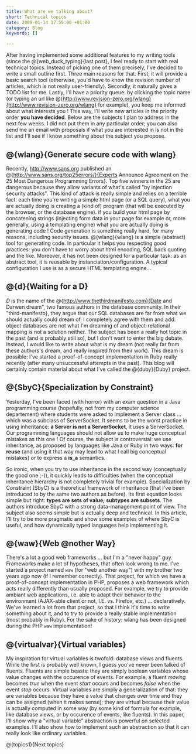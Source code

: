 ```yaml
--- 
title: What are we talking about?
short: Technical topics
date: 2009-01-14 17:55:00 +01:00
category: Blog
keywords: []

---
```

After having implemented some additional features to my writing tools (since the @{web_duck_typing}{last post}, I feel ready to start with real technical topics. Instead of picking one of them precisely, I've decided to write a small outline first. Three main reasons for that. First, it will provide a basic search tool (otherwise, you'd have to know the revision number of articles,  which is not really user-friendly). Secondly, it naturally gives a TODO list for me. Lastly, I'll have a priority queue: by clicking the topic name (or typing an url like @{http://www.revision-zero.org/wlang}{http://www.revision-zero.org/wlang} for example), you keep me informed about what interests you ! This way, I'll write new articles in the priority order <b>you have decided</b>. Below are the subjects I plan to address in the next few weeks. I did not put them in any particular order; you can also send me an email with  proposals if what you are interested in is not in the list and I'll see if I know something about the subject you propose.

## @{wlang}{Generate secure code with wlang}

Recently, http://www.sans.org published an @{http://www.sans.org/top25errors/}{Experts Announce Agreement on the 25 Most Dangerous Programming Errors}. Top five winners in the 25 are dangerous because they allow variants of what's called "by injection security attacks". This kind of attack is really simple and relies on a terrible fact: each time you're writing a simple html page (or a SQL query), what you are actually doing is creating a (kind of) program (that will be executed by the browser, or the database engine). if you build your html page by concatening strings (injecting form data in your page for example or, more generally, using a templating engine) what you are actually doing is generating code ! Code generation is something really hard, for many reasons, including security issues. @{wlang}{wlang} is a simple (abstract) tool for generating code. In particular it helps you respecting good practices: you don't have to worry about html encoding, SQL back quoting and the like. Moreover, it has not been designed for a particular task: as an abstract tool, it is reusable by instanciation/configuration. A typical configuration I use is as a secure HTML templating engine...

## @{d}{Waiting for a D}

_D_ is the name of the @{http://www.thethirdmanifesto.com}{Date and Darwen dream", two famous authors in the database community. In their "third-manifesto}, they argue that our SQL databases are far from what we should actually could dream of. I completely agree with them and add: object databases are not what I'm dreaming of and object-relational mapping is not a solution neither. The subject has been a really hot topic in the past (and is probably still so), but I don't want to enter the big debate. Instead, I would like to write about what is my dream (not really far from these authors's dream, and really inspired from their work). This dream is possible: I've started a proof-of-concept implementation in Ruby really recently (after many unsuccessful attempts in the past). This blog will certainly contain material about what I've called the @{duby}{Duby} project.

## @{SbyC}{Specialization by Constraint}

Yesterday, I've been faced (with horror) with an exam question in a Java programming course (hopefully, not from my computer science departement) where students were asked to implement a Server class ... which was a subclass of ServerSocket. It seems to be the worst practice in using inheritance: <b>a Server is not a ServerSocket</b>, it *uses* a ServerSocket. Our programming languages should not allow us to make huge conceptual mistakes as this one ! Of course, the subject is controversial: we use inheritance, as proposed by languages like Java or Ruby in two ways: <b>for reuse</b> (and using it that way may lead to what I call big conceptual mistakes) or to express a <b>is_a</b> semantics.

So ironic, when you try to use inheritance in the second way (conceptually the good one ;-)), it quickly leads to difficulties (when the conceptual inheritance hierarchy is not completely trivial for example). Specialization by Constraint (SbyC) is a theoretical framework of inheritance (that I've been introduced to by the same two authors as before). Its first equation looks simple but right: <b>types are sets of value; subtypes are subsets</b>. The authors introduce SbyC with a strong data-management point of view. The subject also seems simple but is actually deep and technical. In this article, I'll try to be more pragmatic and show some examples of where SbyC is useful, and how dynamically typed languages help implementing it.
 
## @{waw}{Web @nother Way}     

There's a lot a good web frameworks ... but I'm a "never happy" guy. Frameworks make a lot of hypotheses, that often look wrong to me. I've started a project named `waw` (for "web another way") with my brother two years ago now (if I remember correctly). That project, for which we have a proof-of-concept implementation in PHP, proposes a web framework which acts really differently than usually proposed. For example, we try to provide ambiant web applications, i.e. able to adapt their behavior to the environment (AJAX-able client or not, I.E. vs. Firefox, etc.) ... declaratively. We've learned a lot from that project, so that I think it's time to write something about it, and to try to provide a really stable implementation (most probably in Ruby). For the sake of history: wlang has been designed during the PHP `waw` implementation!

## @{virtualvar}{Virtual variables}

My inspiration for virtual variables is twofold: database views and fluents. While the first is probably well known, I guess you've never been talked of fluents. Fluents are simple beasts: they are simply boolean variables whose value changes with the occurence of events. For example, a fluent _moving_ becomes _true_ when the event _start_ occurs and becomes _false_ when the event _stop_ occurs. Virtual variables are simply a generalization of that: they are variables because they have a value that changes over time and they can be assigned (when it makes sense); they are virtual because their value is actually computed in some way (by some kind of formula for example, like database views, or by occurence of events, like fluents). In this paper, I'll show why a "virtual variable" abstraction is powerful on selected examples. I'll also show how to implement such an abstraction so that it can really look like ordinary variables.   
   
@{topics1}{Next topics}
